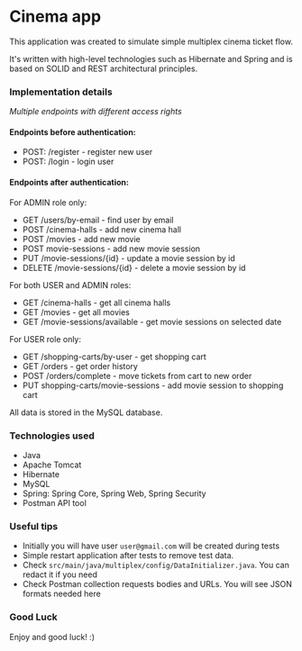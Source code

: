 # Cinema app

This application was created to simulate simple multiplex cinema ticket flow.

It's written with high-level technologies such as Hibernate and Spring and is based on SOLID and REST architectural principles.

### Implementation details
*Multiple endpoints with different access rights*

#### Endpoints before authentication:
* POST: /register - register new user
* POST: /login - login user

#### Endpoints after authentication:
For ADMIN role only:
* GET /users/by-email - find user by email
* POST /cinema-halls - add new cinema hall
* POST /movies - add new movie
* POST movie-sessions - add new movie session
* PUT /movie-sessions/{id} - update a movie session by id
* DELETE /movie-sessions/{id} - delete a movie session by id

For both USER and ADMIN roles:
* GET /cinema-halls - get all cinema halls
* GET /movies - get all movies
* GET /movie-sessions/available - get movie sessions on selected date

For USER role only:
* GET /shopping-carts/by-user - get shopping cart
* GET /orders - get order history
* POST /orders/complete - move tickets from cart to new order
* PUT shopping-carts/movie-sessions - add movie session to shopping cart

All data is stored in the MySQL database.

### Technologies used
* Java
* Apache Tomcat
* Hibernate
* MySQL
* Spring: Spring Core, Spring Web, Spring Security
* Postman API tool

### Useful tips
* Initially you will have user ```user@gmail.com``` will be created during tests
* Simple restart application after tests to remove test data.
* Check ```src/main/java/multiplex/config/DataInitializer.java```. You can redact it if you need
* Check Postman collection requests bodies and URLs. You will see JSON formats needed here

### Good Luck
Enjoy and good luck! :)